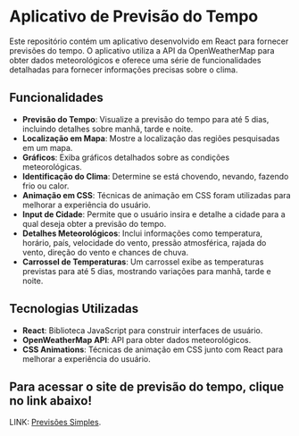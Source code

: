 # Aplicativo de Previsão do Tempo

Este repositório contém um aplicativo desenvolvido em React para fornecer previsões do tempo. O aplicativo utiliza a API da OpenWeatherMap para obter dados meteorológicos e oferece uma série de funcionalidades detalhadas para fornecer informações precisas sobre o clima.

## Funcionalidades

- **Previsão do Tempo**: Visualize a previsão do tempo para até 5 dias, incluindo detalhes sobre manhã, tarde e noite.
- **Localização em Mapa**: Mostre a localização das regiões pesquisadas em um mapa.
- **Gráficos**: Exiba gráficos detalhados sobre as condições meteorológicas.
- **Identificação do Clima**: Determine se está chovendo, nevando, fazendo frio ou calor.
- **Animação em CSS**: Técnicas de animação em CSS foram utilizadas para melhorar a experiência do usuário.
- **Input de Cidade**: Permite que o usuário insira e detalhe a cidade para a qual deseja obter a previsão do tempo.
- **Detalhes Meteorológicos**: Inclui informações como temperatura, horário, país, velocidade do vento, pressão atmosférica, rajada do vento, direção do vento e chances de chuva.
- **Carrossel de Temperaturas**: Um carrossel exibe as temperaturas previstas para até 5 dias, mostrando variações para manhã, tarde e noite.

## Tecnologias Utilizadas

- **React**: Biblioteca JavaScript para construir interfaces de usuário.
- **OpenWeatherMap API**: API para obter dados meteorológicos.
- **CSS Animations**: Técnicas de animação em CSS junto com React para melhorar a experiência do usuário.

## Para acessar o site de previsão do tempo, clique no link abaixo!
LINK: [Previsões Simples](https://previsoes-simples.netlify.app/).
